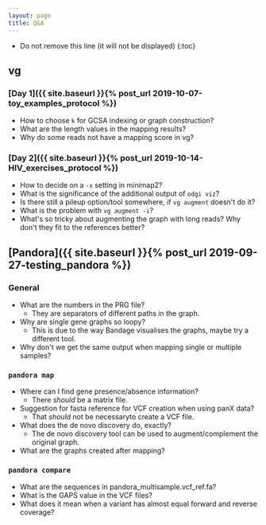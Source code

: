 ```yaml
---
layout: page
title: Q&A
---
```


* Do not remove this line (it will not be displayed)
{:toc}

## vg

### [Day 1]({{ site.baseurl }}{% post_url 2019-10-07-toy_examples_protocol %})

- How to choose `k` for GCSA indexing or graph construction?
- What are the length values in the mapping results?
- Why do some reads not have a mapping score in vg?

### [Day 2]({{ site.baseurl }}{% post_url 2019-10-14-HIV_exercises_protocol %})

- How to decide on a `-x` setting in minimap2?
- What is the significance of the additional output of `odgi viz`?
- Is there still a pileup option/tool somewhere, if `vg augment` doesn't do it?
- What is the problem with `vg augment -i`?
- What's so tricky about augmenting the graph with long reads? Why don't they fit to the references better?

## [Pandora]({{ site.baseurl }}{% post_url 2019-09-27-testing_pandora %})

### General

- What are the numbers in the PRG file?
  - They are separators of different paths in the graph.
- Why are single gene graphs so loopy?
  - This is due to the way Bandage visualises the graphs, maybe try a different tool.
- Why don't we get the same output when mapping single or multiple samples?

### `pandora map`

- Where can I find gene presence/absence information?
  - There *should* be a matrix file.
- Suggestion for fasta reference for VCF creation when using panX data?
  - That *should* not be necessaryto create a VCF file.
- What does the de novo discovery do, exactly?
  - The de novo discovery tool can be used to augment/complement the original graph.
- What are the graphs created after mapping?

### `pandora compare`

- What are the sequences in pandora_multisample.vcf_ref.fa?
- What is the GAPS value in the VCF files?
- What does it mean when a variant has almost equal forward and reverse coverage?
